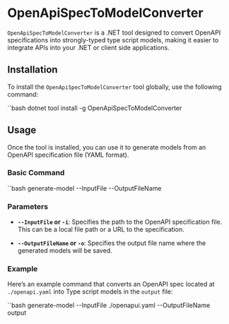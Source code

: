 # OpenApiSpecToModelConverter

`OpenApiSpecToModelConverter` is a .NET tool designed to convert OpenAPI specifications into strongly-typed type script models, making it easier to integrate APIs into your .NET or client side applications.

## Installation

To install the `OpenApiSpecToModelConverter` tool globally, use the following command:

``bash
dotnet tool install -g OpenApiSpecToModelConverter

## Usage

Once the tool is installed, you can use it to generate models from an OpenAPI specification file (YAML format).

### Basic Command

``bash
generate-model --InputFile <path-to-openapi-spec> --OutputFileName <output-filename>

### Parameters

- **`--InputFile` or `-i`**: Specifies the path to the OpenAPI specification file. This can be a local file path or a URL to the specification.
  
- **`--OutputFileName` or `-o`**: Specifies the output file name where the generated models will be saved.

### Example

Here’s an example command that converts an OpenAPI spec located at `./openapi.yaml` into Type script models in the `output` file:

``bash
generate-model --InputFile ./openapui.yaml --OutputFileName output
